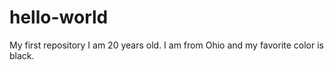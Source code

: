 # hello-world
My first repository
I am 20 years old. I am from Ohio and my favorite color is black.
